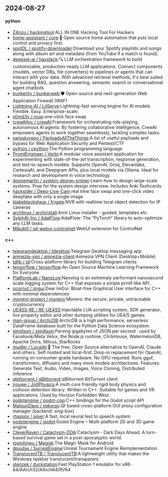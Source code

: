 ## 2024-08-27

#### python
* [Z4nzu / hackingtool](https://github.com/Z4nzu/hackingtool):ALL IN ONE Hacking Tool For Hackers
* [home-assistant / core](https://github.com/home-assistant/core):🏡 Open source home automation that puts local control and privacy first.
* [spotDL / spotify-downloader](https://github.com/spotDL/spotify-downloader):Download your Spotify playlists and songs along with album art and metadata (from YouTube if a match is found).
* [deepset-ai / haystack](https://github.com/deepset-ai/haystack):🔍 LLM orchestration framework to build customizable, production-ready LLM applications. Connect components (models, vector DBs, file converters) to pipelines or agents that can interact with your data. With advanced retrieval methods, it's best suited for building RAG, question answering, semantic search or conversational agent chatbots.
* [bunkerity / bunkerweb](https://github.com/bunkerity/bunkerweb):🛡️ Open-source and next-generation Web Application Firewall (WAF)
* [Lightning-AI / LitServe](https://github.com/Lightning-AI/LitServe):Lightning-fast serving engine for AI models. Flexible. Easy. Enterprise-scale.
* [s0md3v / roop](https://github.com/s0md3v/roop):one-click face swap
* [crewAIInc / crewAI](https://github.com/crewAIInc/crewAI):Framework for orchestrating role-playing, autonomous AI agents. By fostering collaborative intelligence, CrewAI empowers agents to work together seamlessly, tackling complex tasks.
* [swisskyrepo / PayloadsAllTheThings](https://github.com/swisskyrepo/PayloadsAllTheThings):A list of useful payloads and bypass for Web Application Security and Pentest/CTF
* [python / cpython](https://github.com/python/cpython):The Python programming language
* [PromtEngineer / Verbi](https://github.com/PromtEngineer/Verbi):A modular voice assistant application for experimenting with state-of-the-art transcription, response generation, and text-to-speech models. Supports OpenAI, Groq, Elevanlabs, CartesiaAI, and Deepgram APIs, plus local models via Ollama. Ideal for research and development in voice technology.
* [donnemartin / system-design-primer](https://github.com/donnemartin/system-design-primer):Learn how to design large-scale systems. Prep for the system design interview. Includes Anki flashcards.
* [hacksider / Deep-Live-Cam](https://github.com/hacksider/Deep-Live-Cam):real time face swap and one-click video deepfake with only a single image
* [blakeblackshear / frigate](https://github.com/blakeblackshear/frigate):NVR with realtime local object detection for IP cameras
* [archlinux / archinstall](https://github.com/archlinux/archinstall):Arch Linux installer - guided, templates etc.
* [SylphAI-Inc / AdalFlow](https://github.com/SylphAI-Inc/AdalFlow):AdalFlow: The “PyTorch” library to auto-optimize any LLM tasks.
* [Mikubill / sd-webui-controlnet](https://github.com/Mikubill/sd-webui-controlnet):WebUI extension for ControlNet

#### c++
* [telegramdesktop / tdesktop](https://github.com/telegramdesktop/tdesktop):Telegram Desktop messaging app
* [amnezia-vpn / amnezia-client](https://github.com/amnezia-vpn/amnezia-client):Amnezia VPN Client (Desktop+Mobile)
* [tdlib / td](https://github.com/tdlib/td):Cross-platform library for building Telegram clients
* [tensorflow / tensorflow](https://github.com/tensorflow/tensorflow):An Open Source Machine Learning Framework for Everyone
* [PlatformLab / NanoLog](https://github.com/PlatformLab/NanoLog):Nanolog is an extremely performant nanosecond scale logging system for C++ that exposes a simple printf-like API.
* [ocornut / imgui](https://github.com/ocornut/imgui):Dear ImGui: Bloat-free Graphical User interface for C++ with minimal dependencies
* [monero-project / monero](https://github.com/monero-project/monero):Monero: the secure, private, untraceable cryptocurrency
* [UE4SS-RE / RE-UE4SS](https://github.com/UE4SS-RE/RE-UE4SS):Injectable LUA scripting system, SDK generator, live property editor and other dumping utilities for UE4/5 games
* [man-group / ArcticDB](https://github.com/man-group/ArcticDB):ArcticDB is a high performance, serverless DataFrame database built for the Python Data Science ecosystem.
* [simdjson / simdjson](https://github.com/simdjson/simdjson):Parsing gigabytes of JSON per second : used by Facebook/Meta Velox, the Node.js runtime, ClickHouse, WatermelonDB, Apache Doris, Milvus, StarRocks
* [mudler / LocalAI](https://github.com/mudler/LocalAI):🤖 The free, Open Source alternative to OpenAI, Claude and others. Self-hosted and local-first. Drop-in replacement for OpenAI, running on consumer-grade hardware. No GPU required. Runs gguf, transformers, diffusers and many more models architectures. Features: Generate Text, Audio, Video, Images, Voice Cloning, Distributed inference
* [qbittorrent / qBittorrent](https://github.com/qbittorrent/qBittorrent):qBittorrent BitTorrent client
* [jrouwe / JoltPhysics](https://github.com/jrouwe/JoltPhysics):A multi core friendly rigid body physics and collision detection library. Written in C++. Suitable for games and VR applications. Used by Horizon Forbidden West.
* [godotengine / godot-cpp](https://github.com/godotengine/godot-cpp):C++ bindings for the Godot script API
* [MatsuriDayo / nekoray](https://github.com/MatsuriDayo/nekoray):Qt based cross-platform GUI proxy configuration manager (backend: sing-box)
* [rhasspy / piper](https://github.com/rhasspy/piper):A fast, local neural text to speech system
* [godotengine / godot](https://github.com/godotengine/godot):Godot Engine – Multi-platform 2D and 3D game engine
* [CleverRaven / Cataclysm-DDA](https://github.com/CleverRaven/Cataclysm-DDA):Cataclysm - Dark Days Ahead. A turn-based survival game set in a post-apocalyptic world.
* [topjohnwu / Magisk](https://github.com/topjohnwu/Magisk):The Magic Mask for Android
* [dpjudas / SurrealEngine](https://github.com/dpjudas/SurrealEngine):Unreal Tournament Engine Reimplementation
* [TranslucentTB / TranslucentTB](https://github.com/TranslucentTB/TranslucentTB):A lightweight utility that makes the Windows taskbar translucent/transparent.
* [stenzek / duckstation](https://github.com/stenzek/duckstation):Fast PlayStation 1 emulator for x86-64/AArch32/AArch64/RV64
